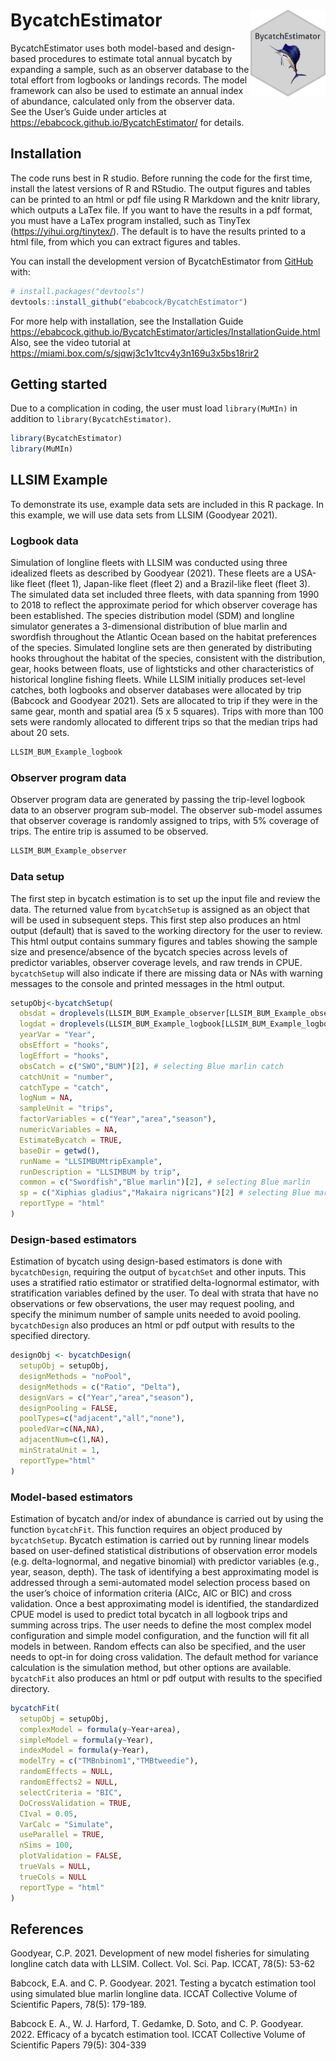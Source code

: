 
<!-- README.md is generated from README.Rmd. Please edit that file -->

# BycatchEstimator <img src="man/figures/imgfile.png" align="right" width="120"/>

<!-- badges: start -->

<!-- badges: end -->

BycatchEstimator uses both model-based and design-based procedures to
estimate total annual bycatch by expanding a sample, such as an observer
database to the total effort from logbooks or landings records. The
model framework can also be used to estimate an annual index of
abundance, calculated only from the observer data. See the User’s Guide
under articles at <https://ebabcock.github.io/BycatchEstimator/> for
details.

## Installation

The code runs best in R studio. Before running the code for the first
time, install the latest versions of R and RStudio. The output figures
and tables can be printed to an html or pdf file using R Markdown and
the knitr library, which outputs a LaTex file. If you want to have the
results in a pdf format, you must have a LaTex program installed, such
as TinyTex (<https://yihui.org/tinytex/>). The default is to have the
results printed to a html file, from which you can extract figures and
tables.

You can install the development version of BycatchEstimator from
[GitHub](https://github.com/) with:

``` r
# install.packages("devtools")
devtools::install_github("ebabcock/BycatchEstimator")
```

For more help with installation, see the Installation Guide
<https://ebabcock.github.io/BycatchEstimator/articles/InstallationGuide.html>
Also, see the video tutorial at
<https://miami.box.com/s/sjqwj3c1v1tcv4y3n169u3x5bs18rir2>

## Getting started

Due to a complication in coding, the user must load `library(MuMIn)` in
addition to `library(BycatchEstimator)`.

``` r
library(BycatchEstimator)
library(MuMIn)
```

## LLSIM Example

To demonstrate its use, example data sets are included in this R
package. In this example, we will use data sets from LLSIM (Goodyear
2021).

### Logbook data

Simulation of longline fleets with LLSIM was conducted using three
idealized fleets as described by Goodyear (2021). These fleets are a
USA-like fleet (fleet 1), Japan-like fleet (fleet 2) and a Brazil-like
fleet (fleet 3). The simulated data set included three fleets, with data
spanning from 1990 to 2018 to reflect the approximate period for which
observer coverage has been established. The species distribution model
(SDM) and longline simulator generates a 3-dimensional distribution of
blue marlin and swordfish throughout the Atlantic Ocean based on the
habitat preferences of the species. Simulated longline sets are then
generated by distributing hooks throughout the habitat of the species,
consistent with the distribution, gear, hooks between floats, use of
lightsticks and other characteristics of historical longline fishing
fleets. While LLSIM initially produces set-level catches, both logbooks
and observer databases were allocated by trip (Babcock and Goodyear
2021). Sets are allocated to trip if they were in the same gear, month
and spatial area (5 x 5 squares). Trips with more than 100 sets were
randomly allocated to different trips so that the median trips had about
20 sets.

``` r
LLSIM_BUM_Example_logbook
```

### Observer program data

Observer program data are generated by passing the trip-level logbook
data to an observer program sub-model. The observer sub-model assumes
that observer coverage is randomly assigned to trips, with 5% coverage
of trips. The entire trip is assumed to be observed.

``` r
LLSIM_BUM_Example_observer
```

### Data setup

The first step in bycatch estimation is to set up the input file and
review the data. The returned value from `bycatchSetup` is assigned as
an object that will be used in subsequent steps. This first step also
produces an html output (default) that is saved to the working directory
for the user to review. This html output contains summary figures and
tables showing the sample size and presence/absence of the bycatch
species across levels of predictor variables, observer coverage levels,
and raw trends in CPUE. `bycatchSetup` will also indicate if there are
missing data or NAs with warning messages to the console and printed
messages in the html output.

``` r
setupObj<-bycatchSetup(
  obsdat = droplevels(LLSIM_BUM_Example_observer[LLSIM_BUM_Example_observer$Year>2010 &LLSIM_BUM_Example_observer$fleet==2,]),
  logdat = droplevels(LLSIM_BUM_Example_logbook[LLSIM_BUM_Example_logbook$Year>2010 & LLSIM_BUM_Example_logbook$fleet==2,]),
  yearVar = "Year",
  obsEffort = "hooks",
  logEffort = "hooks",
  obsCatch = c("SWO","BUM")[2], # selecting Blue marlin catch
  catchUnit = "number",
  catchType = "catch",
  logNum = NA,
  sampleUnit = "trips",
  factorVariables = c("Year","area","season"),
  numericVariables = NA,
  EstimateBycatch = TRUE,
  baseDir = getwd(),
  runName = "LLSIMBUMtripExample",
  runDescription = "LLSIMBUM by trip",
  common = c("Swordfish","Blue marlin")[2], # selecting Blue marlin
  sp = c("Xiphias gladius","Makaira nigricans")[2] # selecting Blue marlin
  reportType = "html"
)
```

### Design-based estimators

Estimation of bycatch using design-based estimators is done with
`bycatchDesign`, requiring the output of `bycatchSet` and other inputs.
This uses a stratified ratio estimator or stratified delta-lognormal
estimator, with stratification variables defined by the user. To deal
with strata that have no observations or few observations, the user may
request pooling, and specify the minimum number of sample units needed
to avoid pooling. `bycatchDesign` also produces an html or pdf output
with results to the specified directory.

``` r
designObj <- bycatchDesign(
  setupObj = setupObj,
  designMethods = "noPool",
  designMethods = c("Ratio", "Delta"),
  designVars = c("Year","area","season"),
  designPooling = FALSE,
  poolTypes=c("adjacent","all","none"),
  pooledVar=c(NA,NA),
  adjacentNum=c(1,NA),
  minStrataUnit = 1,
  reportType="html"
)
```

### Model-based estimators

Estimation of bycatch and/or index of abundance is carried out by using
the function `bycatchFit`. This function requires an object produced by
`bycatchSetup`. Bycatch estimation is carried out by running linear
models based on user-defined statistical distributions of observation
error models (e.g. delta-lognormal, and negative binomial) with
predictor variables (e.g., year, season, depth). The task of identifying
a best approximating model is addressed through a semi-automated model
selection process based on the user’s choice of information criteria
(AICc, AIC or BIC) and cross validation. Once a best approximating model
is identified, the standardized CPUE model is used to predict total
bycatch in all logbook trips and summing across trips. The user needs to
define the most complex model configuration and simple model
configuration, and the function will fit all models in between. Random
effects can also be specified, and the user needs to opt-in for doing
cross validation. The default method for variance calculation is the
simulation method, but other options are available. `bycatchFit` also
produces an html or pdf output with results to the specified directory.

``` r
bycatchFit(
  setupObj = setupObj,
  complexModel = formula(y~Year+area),
  simpleModel = formula(y~Year),
  indexModel = formula(y~Year),
  modelTry = c("TMBnbinom1","TMBtweedie"),
  randomEffects = NULL,
  randomEffects2 = NULL,
  selectCriteria = "BIC",
  DoCrossValidation = TRUE,
  CIval = 0.05,
  VarCalc = "Simulate",
  useParallel = TRUE,
  nSims = 100,
  plotValidation = FALSE,
  trueVals = NULL,
  trueCols = NULL
  reportType = "html"
)
```

## References

Goodyear, C.P. 2021. Development of new model fisheries for simulating
longline catch data with LLSIM. Collect. Vol. Sci. Pap. ICCAT, 78(5):
53-62

Babcock, E.A. and C. P. Goodyear. 2021. Testing a bycatch estimation
tool using simulated blue marlin longline data. ICCAT Collective Volume
of Scientific Papers, 78(5): 179-189.

Babcock E. A., W. J. Harford, T. Gedamke, D. Soto, and C. P. Goodyear.
2022. Efficacy of a bycatch estimation tool. ICCAT Collective Volume of
Scientific Papers 79(5): 304-339
